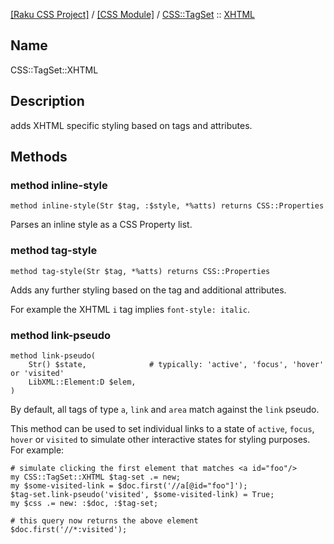 [[Raku CSS Project]](https://css-raku.github.io)
 / [[CSS Module]](https://css-raku.github.io/CSS-raku)
 / [CSS::TagSet](https://css-raku.github.io/CSS-raku/CSS/TagSet)
 :: [XHTML](https://css-raku.github.io/CSS-raku/CSS/TagSet/XHTML)

Name
----

CSS::TagSet::XHTML

Description
-----------

adds XHTML specific styling based on tags and attributes.

Methods
-------

### method inline-style

    method inline-style(Str $tag, :$style, *%atts) returns CSS::Properties

Parses an inline style as a CSS Property list.

### method tag-style

    method tag-style(Str $tag, *%atts) returns CSS::Properties

Adds any further styling based on the tag and additional attributes.

For example the XHTML `i` tag implies `font-style: italic`.

### method link-pseudo

    method link-pseudo(
        Str() $state,              # typically: 'active', 'focus', 'hover' or 'visited'
        LibXML::Element:D $elem,
    )

By default, all tags of type `a`, `link` and `area` match against the `link` pseudo.

This method can be used to set individual links to a state of `active`, `focus`, `hover` or `visited` to simulate other interactive states for styling purposes. For example:

    # simulate clicking the first element that matches <a id="foo"/>
    my CSS::TagSet::XHTML $tag-set .= new;
    my $some-visited-link = $doc.first('//a[@id="foo"]');
    $tag-set.link-pseudo('visited', $some-visited-link) = True;
    my $css .= new: :$doc, :$tag-set;

    # this query now returns the above element
    $doc.first('//*:visited');

